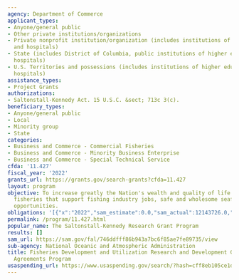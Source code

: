 ```yaml
---
agency: Department of Commerce
applicant_types:
- Anyone/general public
- Other private institutions/organizations
- Private nonprofit institution/organization (includes institutions of higher education
  and hospitals)
- State (includes District of Columbia, public institutions of higher education and
  hospitals)
- U.S. Territories and possessions (includes institutions of higher education and
  hospitals)
assistance_types:
- Project Grants
authorizations:
- Saltonstall-Kennedy Act. 15 U.S.C. &sect; 713c 3(c).
beneficiary_types:
- Anyone/general public
- Local
- Minority group
- State
categories:
- Business and Commerce - Commercial Fisheries
- Business and Commerce - Minority Business Enterprise
- Business and Commerce - Special Technical Service
cfda: '11.427'
fiscal_year: '2022'
grants_url: https://grants.gov/search-grants?cfda=11.427
layout: program
objective: To increase greatly the Nation's wealth and quality of life through sustainable
  fisheries that support fishing industry jobs, safe and wholesome seafood, and recreational
  opportunities.
obligations: '[{"x":"2022","sam_estimate":0.0,"sam_actual":12143726.0,"usa_spending_actual":11166688.28},{"x":"2023","sam_estimate":11109740.0,"sam_actual":0.0,"usa_spending_actual":11006922.02},{"x":"2024","sam_estimate":12300000.0,"sam_actual":0.0,"usa_spending_actual":0.0}]'
permalink: /program/11.427.html
popular_name: The Saltonstall-Kennedy Research Grant Program
results: []
sam_url: https://sam.gov/fal/746ddfff86b943a7bc6f85ae7fe89735/view
sub-agency: National Oceanic and Atmospheric Administration
title: Fisheries Development and Utilization Research and Development Grants and Cooperative
  Agreements Program
usaspending_url: https://www.usaspending.gov/search/?hash=cff8eb105ce1da645f357f43a70016cc
---
```

